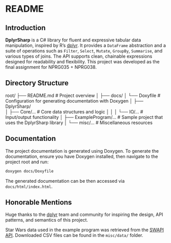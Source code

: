 # README

## Introduction

**DplyrSharp** is a C# library for fluent and expressive tabular data manipulation, inspired by R’s [dplyr](https://dplyr.tidyverse.org/). It provides a `DataFrame` abstraction and a suite of operations such as `Filter`, `Select`, `Mutate`, `GroupBy`, `Summarise`, and various types of joins. The API supports clean, chainable expressions designed for readability and flexibility. This project was developed as the final assignment for NPRG035 + NPRG038.

## Directory Structure

root/
├── README.md                 # Project overview
│
├── docs/
│   └── Doxyfile              # Configuration for generating documentation with Doxygen
│
├── DplyrSharp/               
│   ├── Core/...              # Core data structures and logic
│   │
│   └── IO/...                # Input/output functionality
│
├── ExampleProgram/...        # Sample project that uses the DplyrSharp library
│
└── misc/...                  # Miscellaneous resources

## Documentation

The project documentation is generated using Doxygen.
To generate the documentation, ensure you have Doxygen installed, then navigate to the project root and run:

```bash
doxygen docs/Doxyfile
```

The generated documentation can be then accessed via `docs/html/index.html`.

## Honorable Mentions

Huge thanks to the [dplyr](https://dplyr.tidyverse.org/) team and community for inspiring the design, API patterns, and semantics of this project.

Star Wars data used in the example program was retrieved from the [SWAPI API](https://swapi.py4e.com/). Downloaded CSV files can be found in the `misc/data/` folder.